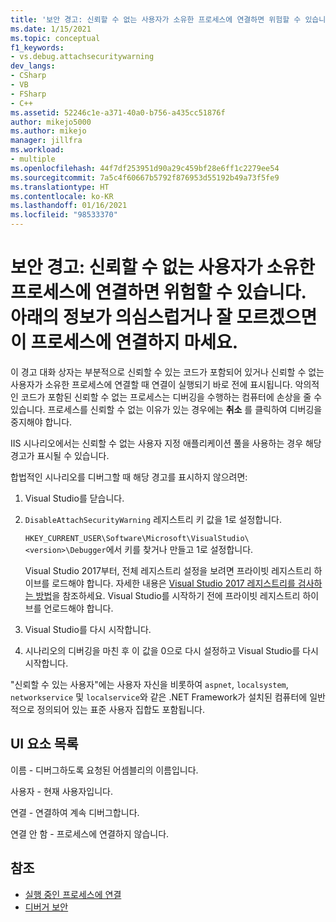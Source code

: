 ```yaml
---
title: '보안 경고: 신뢰할 수 없는 사용자가 소유한 프로세스에 연결하면 위험할 수 있습니다. 아래의 정보가 의심스럽거나 확실하지 않은 경우 이 프로세스에 연결하면 안 됨 | Microsoft Docs'
ms.date: 1/15/2021
ms.topic: conceptual
f1_keywords:
- vs.debug.attachsecuritywarning
dev_langs:
- CSharp
- VB
- FSharp
- C++
ms.assetid: 52246c1e-a371-40a0-b756-a435cc51876f
author: mikejo5000
ms.author: mikejo
manager: jillfra
ms.workload:
- multiple
ms.openlocfilehash: 44f7df253951d90a29c459bf28e6ff1c2279ee54
ms.sourcegitcommit: 7a5c4f60667b5792f876953d55192b49a73f5fe9
ms.translationtype: HT
ms.contentlocale: ko-KR
ms.lasthandoff: 01/16/2021
ms.locfileid: "98533370"
---
```

# <a name="security-warning-attaching-to-a-process-owned-by-an-untrusted-user-can-be-dangerous-if-the-following-information-looks-suspicious-or-you-are-unsure-do-not-attach-to-this-process"></a>보안 경고: 신뢰할 수 없는 사용자가 소유한 프로세스에 연결하면 위험할 수 있습니다. 아래의 정보가 의심스럽거나 잘 모르겠으면 이 프로세스에 연결하지 마세요.

이 경고 대화 상자는 부분적으로 신뢰할 수 있는 코드가 포함되어 있거나 신뢰할 수 없는 사용자가 소유한 프로세스에 연결할 때 연결이 실행되기 바로 전에 표시됩니다. 악의적인 코드가 포함된 신뢰할 수 없는 프로세스는 디버깅을 수행하는 컴퓨터에 손상을 줄 수 있습니다. 프로세스를 신뢰할 수 없는 이유가 있는 경우에는 **취소** 를 클릭하여 디버깅을 중지해야 합니다.

IIS 시나리오에서는 신뢰할 수 없는 사용자 지정 애플리케이션 풀을 사용하는 경우 해당 경고가 표시될 수 있습니다.

합법적인 시나리오를 디버그할 때 해당 경고를 표시하지 않으려면:

1. Visual Studio를 닫습니다.

1. `DisableAttachSecurityWarning` 레지스트리 키 값을 1로 설정합니다.

   `HKEY_CURRENT_USER\Software\Microsoft\VisualStudio\<version>\Debugger`에서 키를 찾거나 만들고 1로 설정합니다.

   Visual Studio 2017부터, 전체 레지스트리 설정을 보려면 프라이빗 레지스트리 하이브를 로드해야 합니다. 자세한 내용은 [Visual Studio 2017 레지스트리를 검사하는 방법](https://github.com/microsoft/VSProjectSystem/blob/master/doc/overview/examine_registry.md)을 참조하세요. Visual Studio를 시작하기 전에 프라이빗 레지스트리 하이브를 언로드해야 합니다.

1. Visual Studio를 다시 시작합니다.

1. 시나리오의 디버깅을 마친 후 이 값을 0으로 다시 설정하고 Visual Studio를 다시 시작합니다.

"신뢰할 수 있는 사용자"에는 사용자 자신을 비롯하여 `aspnet`, `localsystem`, `networkservice` 및 `localservice`와 같은 .NET Framework가 설치된 컴퓨터에 일반적으로 정의되어 있는 표준 사용자 집합도 포함됩니다.

## <a name="uielement-list"></a>UI 요소 목록

 이름 - 디버그하도록 요청된 어셈블리의 이름입니다.

 사용자 - 현재 사용자입니다.

 연결 - 연결하여 계속 디버그합니다.

 연결 안 함 - 프로세스에 연결하지 않습니다.

## <a name="see-also"></a>참조
- [실행 중인 프로세스에 연결](../debugger/attach-to-running-processes-with-the-visual-studio-debugger.md)
- [디버거 보안](../debugger/debugger-security.md)
